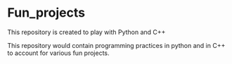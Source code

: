 # Fun_projects
This repository is created to play with Python and C++

This repository would contain programming practices in python and in C++ to account for various fun projects.

